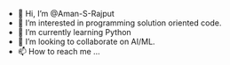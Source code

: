 - 👋 Hi, I’m @Aman-S-Rajput
- 👀 I’m interested in programming solution oriented code.
- 🌱 I’m currently learning Python
- 💞️ I’m looking to collaborate on AI/ML.
- 📫 How to reach me ...

<!---
Aman-S-Rajput/Aman-S-Rajput is a ✨ special ✨ repository because its `README.md` (this file) appears on your GitHub profile.
You can click the Preview link to take a look at your changes.
--->
